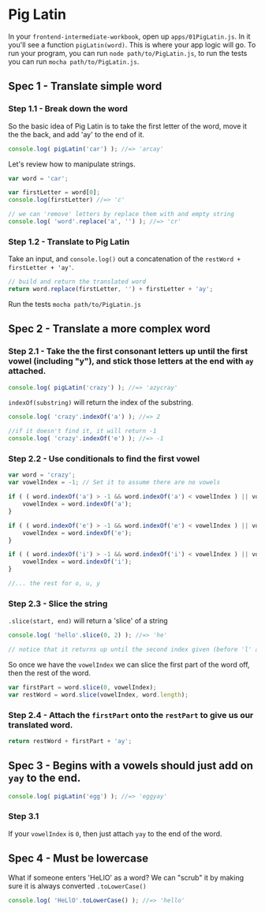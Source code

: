 # Pig Latin

In your `frontend-intermediate-workbook`, open up `apps/01PigLatin.js`. In it you'll see a function `pigLatin(word)`. This is where your app logic will go. To run your program, you can run `node path/to/PigLatin.js`, to run the tests you can run `mocha path/to/PigLatin.js`.

## Spec 1 - Translate simple word
### Step 1.1 - Break down the word

So the basic idea of Pig Latin is to take the first letter of the word, move it the the back, and add 'ay' to the end of it. 
```javascript
console.log( pigLatin('car') ); //=> 'arcay'
```

Let's review how to manipulate strings.
```javascript
var word = 'car';

var firstLetter = word[0];
console.log(firstLetter) //=> 'c'

// we can 'remove' letters by replace them with and empty string
console.log( 'word'.replace('a', '') ); //=> 'cr'
```

### Step 1.2 - Translate to Pig Latin

Take an input, and `console.log()` out a concatenation of the `restWord + firstLetter + 'ay'`.
```javascript
// build and return the translated word
return word.replace(firstLetter, '') + firstLetter + 'ay';
```
Run the tests `mocha path/to/PigLatin.js`

## Spec 2 - Translate a more complex word
### Step 2.1 - Take the the first consonant letters up until the first vowel (including "y"), and stick those letters at the end with `ay` attached.

```javascript
console.log( pigLatin('crazy') ); //=> 'azycray'
```

`indexOf(substring)` will return the index of the substring.
```javascript
console.log( 'crazy'.indexOf('a') ); //=> 2

//if it doesn't find it, it will return -1
console.log( 'crazy'.indexOf('e') ); //=> -1
```

### Step 2.2 - Use conditionals to find the first vowel
```javascript
var word = 'crazy';
var vowelIndex = -1; // Set it to assume there are no vowels

if ( ( word.indexOf('a') > -1 && word.indexOf('a') < vowelIndex ) || vowelIndex === -1 ) {
    vowelIndex = word.indexOf('a');
} 

if ( ( word.indexOf('e') > -1 && word.indexOf('e') < vowelIndex ) || vowelIndex === -1 ) {
    vowelIndex = word.indexOf('e');
} 

if ( ( word.indexOf('i') > -1 && word.indexOf('i') < vowelIndex ) || vowelIndex === -1 ) {
    vowelIndex = word.indexOf('i');
}

//... the rest for o, u, y
```

### Step 2.3 - Slice the string

`.slice(start, end)` will return a 'slice' of a string
```javascript
console.log( 'hello'.slice(0, 2) ); //=> 'he'

// notice that it returns up until the second index given (before 'l' at index 2)
```

So once we have the `vowelIndex` we can slice the first part of the word off, then the rest of the word.
```javascript
var firstPart = word.slice(0, vowelIndex);
var restWord = word.slice(vowelIndex, word.length);
```

### Step 2.4 - Attach the `firstPart` onto the `restPart` to give us our translated word.
```javascript
return restWord + firstPart + 'ay';
```

## Spec 3 - Begins with a vowels should just add on `yay` to the end.
```javascript
console.log( pigLatin('egg') ); //=> 'eggyay'
```

### Step 3.1
If your `vowelIndex` is `0`, then just attach `yay` to the end of the word.

## Spec 4 - Must be lowercase
What if someone enters 'HeLlO' as a word? We can "scrub" it by making sure it is always converted `.toLowerCase()`
```javascript
console.log( 'HeLlO'.toLowerCase() ); //=> 'hello'
```
